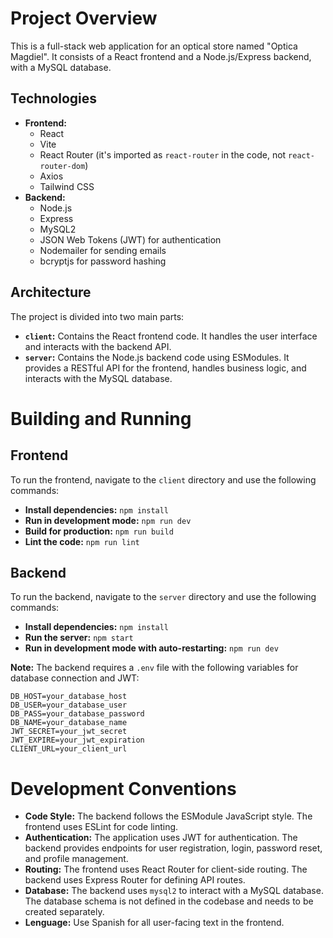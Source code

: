 # Project Overview

This is a full-stack web application for an optical store named "Optica Magdiel". It consists of a React frontend and a Node.js/Express backend, with a MySQL database.

## Technologies

*   **Frontend:**
    *   React
    *   Vite
    *   React Router (it's imported as `react-router` in the code, not `react-router-dom`)
    *   Axios
    *   Tailwind CSS
*   **Backend:**
    *   Node.js
    *   Express
    *   MySQL2
    *   JSON Web Tokens (JWT) for authentication
    *   Nodemailer for sending emails
    *   bcryptjs for password hashing

## Architecture

The project is divided into two main parts:

*   **`client`:** Contains the React frontend code. It handles the user interface and interacts with the backend API.
*   **`server`:** Contains the Node.js backend code using ESModules. It provides a RESTful API for the frontend, handles business logic, and interacts with the MySQL database.

# Building and Running

## Frontend

To run the frontend, navigate to the `client` directory and use the following commands:

*   **Install dependencies:** `npm install`
*   **Run in development mode:** `npm run dev`
*   **Build for production:** `npm run build`
*   **Lint the code:** `npm run lint`

## Backend

To run the backend, navigate to the `server` directory and use the following commands:

*   **Install dependencies:** `npm install`
*   **Run the server:** `npm start`
*   **Run in development mode with auto-restarting:** `npm run dev`

**Note:** The backend requires a `.env` file with the following variables for database connection and JWT:

```
DB_HOST=your_database_host
DB_USER=your_database_user
DB_PASS=your_database_password
DB_NAME=your_database_name
JWT_SECRET=your_jwt_secret
JWT_EXPIRE=your_jwt_expiration
CLIENT_URL=your_client_url
```

# Development Conventions

*   **Code Style:** The backend follows the ESModule JavaScript style. The frontend uses ESLint for code linting.
*   **Authentication:** The application uses JWT for authentication. The backend provides endpoints for user registration, login, password reset, and profile management.
*   **Routing:** The frontend uses React Router for client-side routing. The backend uses Express Router for defining API routes.
*   **Database:** The backend uses `mysql2` to interact with a MySQL database. The database schema is not defined in the codebase and needs to be created separately.
*   **Lenguage:** Use Spanish for all user-facing text in the frontend.
